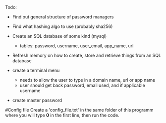

Todo:
- Find out general structure of password managers
- Find what hashing algo to use (probably sha256)

- Create an SQL database of some kind (mysql)
	- tables: password, username, user_email, app_name, url
- Refresh memory on how to create, store and retrieve things from an SQL database

- create a terminal menu
	- needs to allow the user to type in a domain name, url or app name
	- user should get back password, email used, and if applicable username

- create master password

#Config file
	Create a 'config_file.txt' in the same folder of this programm where you will type <b>0</b> in the first line, then run the code.